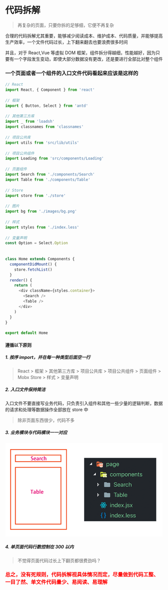 # 代码拆解

> 再复杂的页面，只要你拆的足够细，它便不再复杂

合理的代码拆解尤其重要，能够减少阅读成本、维护成本、代码质量，并能够提高生产效率，一个文件代码过长，上下翻来翻去也要浪费很多时间

并且，对于 React,Vue 等虚拟 DOM 框架，组件拆分得越细，性能越好，因为只要有一个字段发生变动，即使大部分数据没有更改，还是要进行全部比对整个组件

### 一个页面或者一个组件的入口文件代码看起来应该是这样的

```js
// React
import React, { Component } from 'react'

// 框架
import { Button, Select } from 'antd'

// 其他第三方库
import _ from 'loadsh'
import classnames from 'classnames'

// 项目公共库
import utils from 'src/lib/utils'

// 项目公共组件
import Loading from 'src/components/Loading'

// 页面组件
import Search from './components/Search'
import Table from './components/Table'

// Store
import store from './store'

// 图片
import bg from './images/bg.png'

// 样式
import styles from './index.less'

// 变量声明
const Option = Select.Option


class Home extends Components {
  componentDidMount() {
    store.fetchList()
  }
  render() {
    return (
      <div className={styles.container}>
        <Search />
        <Table />
      </div>
    )
  }
}

export default Home
```

#### 遵循以下原则

##### 1. 按序 import，并在每一种类型后面空一行

> React > 框架 > 其他第三方库 > 项目公共库 > 项目公共组件 > 页面组件 > Mobx Store > 样式 > 变量声明

##### 2. 入口文件保持简洁

入口文件不要直接写业务代码，只负责引入组件和其他一些少量的逻辑判断，数据的请求和处理等数据操作全部放在 store 中

> 除非页面东西很少，代码不多

##### 3. 业务模块与代码模块一一对应

![avatar](./images/split.png)

##### 4. 单页面代码行数控制在 300 以内

> 不觉得页面代码过长上下翻页都很费劲吗？

### <span style="color: red;">总之，没有死规则，代码拆解视具体情况而定，尽量做到代码工整、一目了然、单文件代码量少、易阅读、易理解</span>
